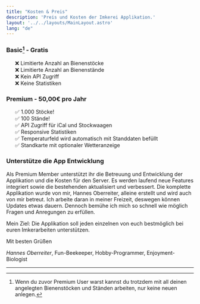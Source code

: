 ```yaml
---
title: "Kosten & Preis"
description: 'Preis und Kosten der Imkerei Applikation.'
layout: '../../layouts/MainLayout.astro'
lang: "de"
---
```


### Basic[^1] - Gratis

<ul style="list-style: none">
    <li>❌ Limitierte Anzahl an Bienenstöcke</li>
    <li>❌ Limitierte Anzahl an Bienenstände</li>
    <li>❌ Kein API Zugriff</li>
    <li>❌ Keine Statistiken</li>
</ul>

### Premium - 50,00€ pro Jahr

<ul style="list-style: none">
    <li>✅ 1.000 Stöcke!</li>
    <li>✅ 100 Stände!</li>
    <li>✅ API Zugriff für iCal und Stockwaagen</li>
    <li>✅ Responsive Statistiken</li>
    <li>✅ Temperaturfeld wird automatisch mit Standdaten befüllt</li>
    <li>✅ Standkarte mit optionaler Wetteranzeige</li>
</ul>

### Unterstütze die App Entwicklung

Als Premium Member unterstützt ihr die Betreuung und Entwicklung der Applikation und die Kosten für den Server. Es werden laufend neue Features integriert sowie die bestehenden aktualisiert und verbessert. Die komplette Applikation wurde von mir, Hannes Oberreiter, alleine erstellt und wird auch von mir betreut. Ich arbeite daran in meiner Freizeit, deswegen können Updates etwas dauern. Dennoch bemühe ich mich so schnell wie möglich Fragen und Anregungen zu erfüllen.

Mein Ziel: Die Applikation soll jeden einzelnen von euch bestmöglich bei euren Imkerarbeiten unterstützen.

Mit besten Grüßen

_Hannes Oberreiter_, Fun-Beekeeper, Hobby-Programmer, Enjoyment-Biologist

<hr/>

[^1]: Wenn du zuvor Premium User warst kannst du trotzdem mit all deinen angelegten Bienenstöcken und Ständen arbeiten, nur keine neuen anlegen.
